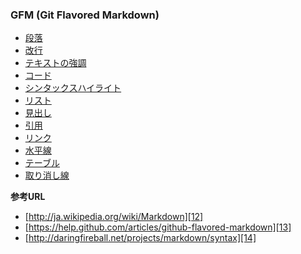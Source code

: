 ### GFM (Git Flavored Markdown)

* [段落][1]
* [改行][2]
* [テキストの強調][3]
* [コード][4]
* [シンタックスハイライト][5]
* [リスト][6]
* [見出し][7]
* [引用][8]
* <a name="linkpos1">[リンク][9]
* [水平線][10]
* [テーブル][11]
* [取り消し線][15]

**参考URL**

* [http://ja.wikipedia.org/wiki/Markdown][12]
* [https://help.github.com/articles/github-flavored-markdown][13]
* [http://daringfireball.net/projects/markdown/syntax][14]


[1]: https://github.com/doccaico/markdown-memo/blob/main/markdown.md#1 "段落"
[2]: https://github.com/doccaico/markdown-memo/blob/main/markdown.md#2 "改行"
[3]: https://github.com/doccaico/markdown-memo/blob/main/markdown.md#3 "テキストの強調"
[4]: https://github.com/doccaico/markdown-memo/blob/main/markdown.md#4 "コード"
[5]: https://github.com/doccaico/markdown-memo/blob/main/markdown.md#5 "シンタックスハイライト"
[6]: https://github.com/doccaico/markdown-memo/blob/main/markdown.md#6 "リスト"
[7]: https://github.com/doccaico/markdown-memo/blob/main/markdown.md#7 "見出し"
[8]: https://github.com/doccaico/markdown-memo/blob/main/markdown.md#8 "引用"
[9]: https://github.com/doccaico/markdown-memo/blob/main/markdown.md#9 "リンク"
[10]: https://github.com/doccaico/markdown-memo/blob/main/markdown.md#10 "水平線"
[11]: https://github.com/doccaico/markdown-memo/blob/main/markdown.md#11 "テーブル"
[15]: https://github.com/doccaico/markdown-memo/blob/main/markdown.md#15 "取り消し線"

[12]: http://ja.wikipedia.org/wiki/Markdown "wiki markdown"
[13]: https://help.github.com/articles/github-flavored-markdown "github-flavored-markdown"
[14]: http://daringfireball.net/projects/markdown/syntax "Markdown Syntax Documentation"
